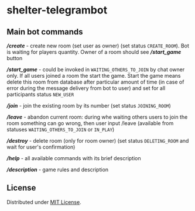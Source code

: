 # shelter-telegrambot

## Main bot commands

***/create*** - create new room (set user as owner) (set status `CREATE_ROOM`). Bot is waiting for players quantity.
Owner of a room should see ***/start_game*** button

***/start_game*** - could be invoked in `WAITING_OTHERS_TO_JOIN` by chat owner only. If all users joined a room the start the game.
Start the game means delete this room from database after particular amount of time (in case of error during
the message delivery from bot to user) and set for all participants status `NEW_USER`

***/join*** - join the existing room by its number (set status `JOINING_ROOM`)

***/leave*** - abandon current room: during whe waiting others users to join the room something can go wrong,
then user input /leave (available from statuses `WAITING_OTHERS_TO_JOIN` or `IN_PLAY`)

***/destroy*** - delete room (only for room owner) (set status `DELETING_ROOM` and wait for user's confirmation)

***/help*** - all available commands with its brief description

***/description*** - game rules and description


## License

Distributed under [MIT License](https://opensource.org/licenses/MIT).